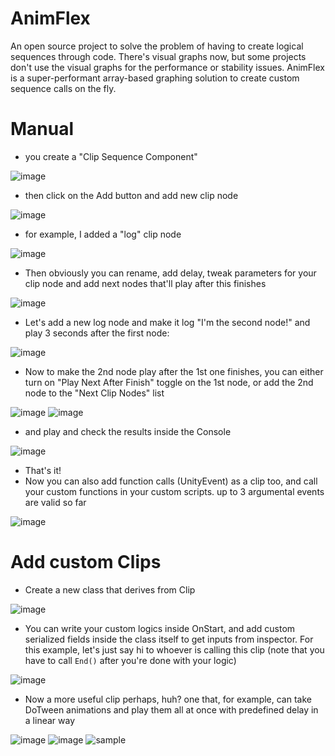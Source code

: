 # AnimFlex

An open source project to solve the problem of having to create logical sequences through code. There's visual graphs now, but some projects don't use the visual graphs for the performance or stability issues.
AnimFlex is a super-performant array-based graphing solution to create custom sequence calls on the fly.

# Manual
* you create a "Clip Sequence Component"

![image](https://user-images.githubusercontent.com/79690923/175804646-549ec686-723c-481b-b5b4-49c5343a981f.png)
* then click on the Add button and add new clip node

![image](https://user-images.githubusercontent.com/79690923/175804683-647963e8-1fef-431c-8b3a-c11e571ee559.png)
* for example, I added a "log" clip node

![image](https://user-images.githubusercontent.com/79690923/175804741-3faa8cb0-720e-434a-9eec-bd4d803d2011.png)
* Then obviously you can rename, add delay, tweak parameters for your clip node and add next nodes that'll play after this finishes

![image](https://user-images.githubusercontent.com/79690923/175804791-a200d942-830a-4681-97b5-3085cf2cc3ca.png)
* Let's add a new log node and make it log "I'm the second node!" and play 3 seconds after the first node:

![image](https://user-images.githubusercontent.com/79690923/175804848-6ea7371a-2a92-4f53-8b21-d5d270063f60.png)
* Now to make the 2nd node play after the 1st one finishes, you can either turn on "Play Next After Finish" toggle on the 1st node, or add the 2nd node to the "Next Clip Nodes" list

![image](https://user-images.githubusercontent.com/79690923/175804918-bab7e97c-23c4-426b-bb6c-cfa1118cf4a7.png)
![image](https://user-images.githubusercontent.com/79690923/175804920-b4cad61c-3c1a-4211-ae02-011cfd5518b5.png)
* and play and check the results inside the Console

![image](https://user-images.githubusercontent.com/79690923/175804934-2309efef-c78b-487c-9ffc-0c494931c7d8.png)
* That's it! 
* Now you can also add function calls (UnityEvent) as a clip too, and call your custom functions in your custom scripts. up to 3 argumental events are valid so far

![image](https://user-images.githubusercontent.com/79690923/175805014-1bf0eab6-0b83-458c-b77b-facddab7b026.png)

# Add custom Clips
* Create a new class that derives from Clip

![image](https://user-images.githubusercontent.com/79690923/175805081-72562db6-0c51-4dc7-a9c8-92d4a21b654c.png)
* You can write your custom logics inside OnStart, and add custom serialized fields inside the class itself to get inputs from inspector. 
For this example, let's just say hi to whoever is calling this clip (note that you have to call `End()` after you're done with your logic)

![image](https://user-images.githubusercontent.com/79690923/175805170-287ed29d-f660-42a1-b19d-474b60e8f8e0.png)
* Now a more useful clip perhaps, huh? one that, for example, can take DoTween animations and play them all at once with predefined delay in a linear way

![image](https://user-images.githubusercontent.com/79690923/175806488-abd189bf-a1dd-404b-a837-2f6f197080be.png)
![image](https://user-images.githubusercontent.com/79690923/175806490-f5dcce48-112f-4c38-b181-36dfff86c805.png)
![sample](https://user-images.githubusercontent.com/79690923/175806506-16519f3c-f691-4a3f-a94a-d4ee17ae7374.gif)


